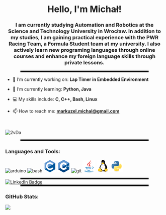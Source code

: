 <h1 align="center">Hello, I'm Michał!</h1>
<h3 align="center">I am currently studying Automation and Robotics at the Science and Technology University in Wrocław. In addition to my studies, I am gaining practical experience with the PWR Racing Team, a Formula Student team at my university. I also actively learn new programing languages through online courses and enhance my foreign language skills through private lessons.</h3>

<hr style="border: 2px solid black; width: 80%; margin: auto;">

- 🔭 I’m currently working on: **Lap Timer in Embedded Environment**

- 🌱 I’m currently learning: **Python, Java**

- 💻 My skills include: **C, C++, Bash, Linux**

- 📫 How to reach me: **markuzel.michal@gmail.com**

<br>


![2vDa](https://github.com/user-attachments/assets/7cf73005-c07b-43bb-9e30-41bb73de5b78)

<hr style="border: 2px solid black; width: 80%; margin: auto;">

<h3 align="left">Languages and Tools:</h3>
<p align="left"> 
    <img src="https://cdn.worldvectorlogo.com/logos/arduino-1.svg" alt="arduino" width="40" height="40"/> 
    <img src="https://www.vectorlogo.zone/logos/gnu_bash/gnu_bash-icon.svg" alt="bash" width="40" height="40"/> 
    <img src="https://raw.githubusercontent.com/devicons/devicon/master/icons/c/c-original.svg" alt="c" width="40" height="40"/> 
    <img src="https://raw.githubusercontent.com/devicons/devicon/master/icons/cplusplus/cplusplus-original.svg" alt="cplusplus" width="40" height="40"/> 
    <img src="https://www.vectorlogo.zone/logos/git-scm/git-scm-icon.svg" alt="git" width="40" height="40"/> 
    <img src="https://raw.githubusercontent.com/devicons/devicon/master/icons/java/java-original.svg" alt="java" width="40" height="40"/> 
    <img src="https://raw.githubusercontent.com/devicons/devicon/master/icons/linux/linux-original.svg" alt="linux" width="40" height="40"/> 
    <img src="https://raw.githubusercontent.com/devicons/devicon/master/icons/python/python-original.svg" alt="python" width="40" height="40"/> 
</p>

<hr style="border: 2px solid black; width: 80%; margin: auto;">

<div id="badges" align="left">
  <a href="https://www.linkedin.com/in/mmarkuzel/">
    <img src="https://img.shields.io/badge/LinkedIn-blue?style=for-the-badge&logo=linkedin&logoColor=white" alt="LinkedIn Badge"/>
  </a>
</div>

<hr style="border: 2px solid black; width: 80%; margin: auto;">

<h3 align="left">GitHub Stats:</h3>

![](https://github-readme-stats.vercel.app/api/top-langs/?username=mich-mar&theme=dark&show_icons=true&hide_border=false&layout=compact)
